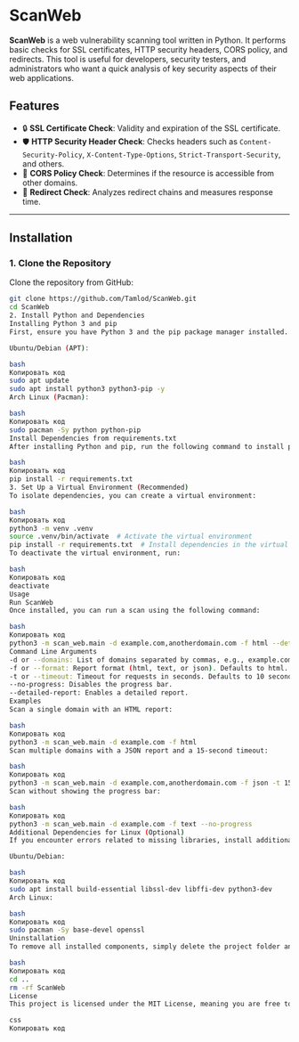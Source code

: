 # ScanWeb

**ScanWeb** is a web vulnerability scanning tool written in Python. It performs basic checks for SSL certificates, HTTP security headers, CORS policy, and redirects. This tool is useful for developers, security testers, and administrators who want a quick analysis of key security aspects of their web applications.

## Features

- 🔒 **SSL Certificate Check**: Validity and expiration of the SSL certificate.
- 🛡️ **HTTP Security Header Check**: Checks headers such as `Content-Security-Policy`, `X-Content-Type-Options`, `Strict-Transport-Security`, and others.
- 🔗 **CORS Policy Check**: Determines if the resource is accessible from other domains.
- 🚦 **Redirect Check**: Analyzes redirect chains and measures response time.

---

## Installation

### 1. Clone the Repository

Clone the repository from GitHub:

```bash
git clone https://github.com/Tamlod/ScanWeb.git
cd ScanWeb
2. Install Python and Dependencies
Installing Python 3 and pip
First, ensure you have Python 3 and the pip package manager installed.

Ubuntu/Debian (APT):

bash
Копировать код
sudo apt update
sudo apt install python3 python3-pip -y
Arch Linux (Pacman):

bash
Копировать код
sudo pacman -Sy python python-pip
Install Dependencies from requirements.txt
After installing Python and pip, run the following command to install project dependencies:

bash
Копировать код
pip install -r requirements.txt
3. Set Up a Virtual Environment (Recommended)
To isolate dependencies, you can create a virtual environment:

bash
Копировать код
python3 -m venv .venv
source .venv/bin/activate  # Activate the virtual environment
pip install -r requirements.txt  # Install dependencies in the virtual environment
To deactivate the virtual environment, run:

bash
Копировать код
deactivate
Usage
Run ScanWeb
Once installed, you can run a scan using the following command:

bash
Копировать код
python3 -m scan_web.main -d example.com,anotherdomain.com -f html --detailed-report
Command Line Arguments
-d or --domains: List of domains separated by commas, e.g., example.com,anotherdomain.com.
-f or --format: Report format (html, text, or json). Defaults to html.
-t or --timeout: Timeout for requests in seconds. Defaults to 10 seconds.
--no-progress: Disables the progress bar.
--detailed-report: Enables a detailed report.
Examples
Scan a single domain with an HTML report:

bash
Копировать код
python3 -m scan_web.main -d example.com -f html
Scan multiple domains with a JSON report and a 15-second timeout:

bash
Копировать код
python3 -m scan_web.main -d example.com,anotherdomain.com -f json -t 15
Scan without showing the progress bar:

bash
Копировать код
python3 -m scan_web.main -d example.com -f text --no-progress
Additional Dependencies for Linux (Optional)
If you encounter errors related to missing libraries, install additional dependencies for Python and networking libraries.

Ubuntu/Debian:

bash
Копировать код
sudo apt install build-essential libssl-dev libffi-dev python3-dev
Arch Linux:

bash
Копировать код
sudo pacman -Sy base-devel openssl
Uninstallation
To remove all installed components, simply delete the project folder and virtual environment (if used):

bash
Копировать код
cd ..
rm -rf ScanWeb
License
This project is licensed under the MIT License, meaning you are free to use, modify, and distribute it. For more details, see the LICENSE file.

css
Копировать код
